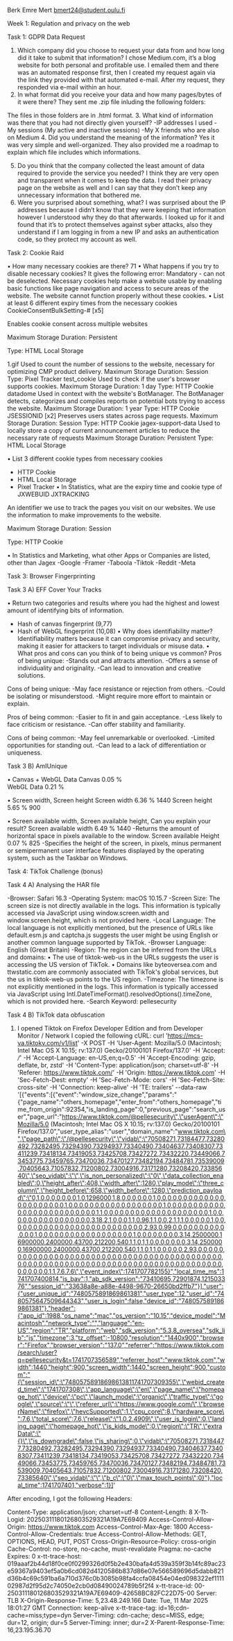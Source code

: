 Berk Emre Mert
bmert24@student.oulu.fi

Week 1: Regulation and privacy on the web

Task 1: GDPR Data Request

1.	Which company did you choose to request your data from and how long did it take to submit that information?
I chose Medium.com, it’s a blog website for both personal and profitable use. I emailed them and there was an automated response first, then I created my request again via the link they provided with that automated e-mail. After my request, they responded via e-mail within an hour.
2.	In what format did you receive your data and how many pages/bytes of it were there?
They sent me .zip file inluding the following folders:
 
The files in those folders are in .html format.
3.	What kind of information was there that you had not directly given yourself?
-IP addresses I used
-My sessions (My active and inactive sessions)
-My X friends who are also on Medium
4.	Did you understand the meaning of the information?
Yes it was very simple and well-organized. They also provided me a roadmap to explain which file includes which informations.
 
5.	Do you think that the company collected the least amount of data required to provide the service you needed?
I think they are very open and transparent when it comes to keep the data. I read their privacy page on the website as well and I can say that they don’t keep any unnecessary information that bothered me.
6.	Were you surprised about something, what?
I was surprised about the IP addresses because I didn’t know that they were keeping that information however I understood why they do that afterwards. I looked up for it and found that it’s to protect themselves against syber attacks, also they understand if I am logging in from a new IP and asks an authentication code, so they protect my account as well.

Task 2: Cookie Raid

•	How many necessary cookies are there?
71
•	What happens if you try to disable necessary cookies?
It gives the following error:
Mandatory - can not be deselected. Necessary cookies help make a website usable by enabling basic functions like page navigation and access to secure areas of the website. The website cannot function properly without these cookies.
•	List at least 6 different expiry times from the necessary cookies
CookieConsentBulkSetting-# [x5]

Enables cookie consent across multiple websites

Maximum Storage Duration: Persistent

Type: HTML Local Storage

1.gif
Used to count the number of sessions to the website, necessary for optimizing CMP product delivery.
Maximum Storage Duration: Session
Type: Pixel Tracker
test_cookie
Used to check if the user's browser supports cookies.
Maximum Storage Duration: 1 day
Type: HTTP Cookie
datadome
Used in context with the website's BotManager. The BotManager detects, categorizes and compiles reports on potential bots trying to access the website.
Maximum Storage Duration: 1 year
Type: HTTP Cookie
JSESSIONID [x2]
Preserves users states across page requests.
Maximum Storage Duration: Session
Type: HTTP Cookie
jagex-support-data
Used to locally store a copy of current announcement articles to reduce the necessary rate of requests
Maximum Storage Duration: Persistent
Type: HTML Local Storage

•	List 3 different cookie types from necessary cookies
- HTTP Cookie
- HTML Local Storage
- Pixel Tracker
•	In Statistics, what are the expiry time and cookie type of JXWEBUID
JXTRACKING

An identifier we use to track the pages you visit on our websites. We use the information to make improvements to the website.

Maximum Storage Duration: Session

Type: HTTP Cookie

•	In Statistics and Marketing, what other Apps or Companies are listed, other than Jagex
-Google
-Framer
-Taboola
-Tiktok
-Reddit
-Meta

Task 3: Browser Fingerprinting

Task 3 A) EFF Cover Your Tracks

•	Return two categories and results where you had the highest and lowest amount of identifying bits of information.
- Hash of canvas fingerprint (9,77)
- Hash of WebGL fingerprint (10,08)
•	Why does identifiability matter?
Identifiability matters because it can compromise privacy and security, making it easier for attackers to target individuals or misuse data.
•	What pros and cons can you think of to being unique vs common?
Pros of being unique:
-Stands out and attracts attention.
-Offers a sense of individuality and originality.
-Can lead to innovation and creative solutions.

Cons of being unique:
-May face resistance or rejection from others.
-Could be isolating or misunderstood.
-Might require more effort to maintain or explain.

Pros of being common:
-Easier to fit in and gain acceptance.
-Less likely to face criticism or resistance.
-Can offer stability and familiarity.

Cons of being common:
-May feel unremarkable or overlooked.
-Limited opportunities for standing out.
-Can lead to a lack of differentiation or uniqueness.

Task 3 B) AmIUnique

•	Canvas + WebGL Data
Canvas 	0.05 %	 
WebGL Data 	0.21 %	 

•	Screen width, Screen height
Screen width 	6.36 %	1440
Screen height 	5.65 %	900

•	Screen available width, Screen available height, Can you explain your result?
Screen available width	6.49 %		1440
-Returns the amount of horizontal space in pixels available to the window.
Screen available Height	0.07 %		825
-Specifies the height of the screen, in pixels, minus permanent or semipermanent user interface features displayed by the operating system, such as the Taskbar on Windows.

Task 4: TikTok Challenge (bonus)

Task 4 A) Analysing the HAR file

-Browser: Safari 16.3 
-Operating System: macOS 10.15.7 
-Screen Size: The screen size is not directly available in the logs. This information is typically accessed via JavaScript using window.screen.width and window.screen.height, which is not provided here.
-Local Language: The local language is not explicitly mentioned, but the presence of URLs like default.esm.js and captcha.js suggests the user might be using English or another common language supported by TikTok.
-Browser Language: English (Great Britain) 
-Region: The region can be inferred from the URLs and domains:
•	The use of tiktok-web-us in the URLs suggests the user is accessing the US version of TikTok.
•	Domains like byteoversea.com and ttwstatic.com are commonly associated with TikTok's global services, but the us in tiktok-web-us points to the US region.
-Timezone: The timezone is not explicitly mentioned in the logs. This information is typically accessed via JavaScript using Intl.DateTimeFormat().resolvedOptions().timeZone, which is not provided here.
-Search Keyword: pellesecurity

Task 4 B) TikTok data obfuscation

1)	I opened Tiktok on Firefox Developer Edition and from Developer Monitor / Network I copied the following cURL:
curl 'https://mcs-va.tiktokv.com/v1/list' -X POST -H 'User-Agent: Mozilla/5.0 (Macintosh; Intel Mac OS X 10.15; rv:137.0) Gecko/20100101 Firefox/137.0' -H 'Accept: */*' -H 'Accept-Language: en-US,en;q=0.5' -H 'Accept-Encoding: gzip, deflate, br, zstd' -H 'Content-Type: application/json; charset=utf-8' -H 'Referer: https://www.tiktok.com/' -H 'Origin: https://www.tiktok.com' -H 'Sec-Fetch-Dest: empty' -H 'Sec-Fetch-Mode: cors' -H 'Sec-Fetch-Site: cross-site' -H 'Connection: keep-alive' -H 'TE: trailers' --data-raw '[{"events":[{"event":"window_size_change","params":"{\"page_name\":\"others_homepage\",\"enter_from\":\"others_homepage\",\"time_from_origin\":92354,\"is_landing_page\":0,\"previous_page\":\"search_user\",\"page_url\":\"https://www.tiktok.com/@pellesecurity\",\"userAgent\":\"Mozilla/5.0 (Macintosh; Intel Mac OS X 10.15; rv:137.0) Gecko/20100101 Firefox/137.0\",\"user_type_alias\":\"user\",\"domain_name\":\"www.tiktok.com\",\"page_path\":\"/@pellesecurity\",\"vidab\":\"70508271,73184477,73280492,73282495,73294390,73294937,73340490,73404637,73408307,73411239,73418134,73419053,73425708,73427272,73432220,73449066,73453775,73459765,73470036,73470127,73482194,73484781,73539009,70405643,71057832,71200802,73004916,73171280,73208420,73385640\",\"seo_vidab\":\"\",\"is_non_personalized\":\"0\",\"data_collection_enabled\":0,\"height_after\":408,\"width_after\":1280,\"play_mode\":\"three_column\",\"height_before\":658,\"width_before\":1280,\"prediction_payload\":\"0,1,0,0,0,0,0,0,0,1,0,1296000,1,8,0,0,0,0,0,0,1,0,0,0,0,0,0,0,0,0,0,0,0,0,0,0,0,0,0,0,0,0,0,1,0,0,0,0,0,0,0,0,0,0,0,0,0,0,0,0,0,0,1,0,0,0,0,0,0,0,0,0,0,0,0,0,0,0,0,0,0,0,0,0,0,0,0,0,0,1,1,0,0,0,0,0,0,0,0,0,0,0,0,0,0,0,0,0,0,0,0,1,0,0,0,0,0,0,0,0,0,0,0,0,0,0,0,0,3,18,2,1,0,0,0,1,1,0.96,1,1,0,0,2,1,1,1,0,0,0,0,0,1,0,0,0,0,0,0,0,0,0,0,0,0,0,0,0,0,0,0,0,0,0,0,0,0,0,0,2.93,0.99,0,0,0,0,0,0,0,0,0,0,0,0,0,1,0,0,0,0,0,0,0,0,0,0,0,0,0,0,0,0,0,0,1,0,0,0,0,0,0,0,0,3,14,2500000,16900000,2400000,43700,212200,540,1,1,0,1,1,0,0,0,0,0,0,0,3,14,2500000,16900000,2400000,43700,212200,540,1,1,0,1,1,0,0,0,0,0,2.93,0,0,0,0,0,0,0,0,0,0,0,0,0,0,0,0,0,0,0,0,0,0,0,0,0,0,0,0,0,0,0,0,0,0,0,0,0,0,0,0,0,0,0,0,0,0,0,0,0,0,0,0,0,0,0,0,0,0,0,0,0,0,0,0,0,0,0,0,0,0,0,0,0,0,0,0,0,0,0,0,0,0,0,0,0,0,0,0,0,1,1,7.6,7.6\",\"event_index\":1741707782155}","local_time_ms":1741707400814,"is_bav":1,"ab_sdk_version":"73410695,72901874,121503376","session_id":"33638a8e-a88e-4498-9670-26650bd2ffb7"}],"user":{"user_unique_id":"7480575891869861381","user_type":12,"user_id":"7480575647509644343","user_is_login":false,"device_id":"7480575891869861381"},"header":{"app_id":1988,"os_name":"mac","os_version":"10.15","device_model":"Macintosh","network_type":"","language":"en-US","region":"TR","platform":"web","sdk_version":"5.3.8_oversea","sdk_lib":"js","timezone":3,"tz_offset":-10800,"resolution":"1440x900","browser":"Firefox","browser_version":"137.0","referrer":"https://www.tiktok.com/search/user?q=pellesecurity&t=1741707356589","referrer_host":"www.tiktok.com","width":1440,"height":900,"screen_width":1440,"screen_height":900,"custom":"{\"session_id\":\"74805758918698613811741707309355\",\"webid_created_time\":\"1741707308\",\"app_language\":\"en\",\"page_name\":\"homepage_hot\",\"device\":\"pc\",\"launch_mode\":\"organic\",\"traffic_type\":\"google\",\"source\":\"\",\"referer_url\":\"https://www.google.com/\",\"browserName\":\"firefox\",\"hevcSupported\":1,\"cpu_core\":8,\"hardware_score\":7.6,\"total_score\":7.6,\"release\":\"1.0.2.4909\",\"user_is_login\":0,\"landing_page\":\"homepage_hot\",\"is_kids_mode\":0,\"region\":\"TR\",\"extraData\":\"{}\",\"is_downgrade\":false,\"is_sharing\":0,\"vidab\":\"70508271,73184477,73280492,73282495,73294390,73294937,73340490,73404637,73408307,73411239,73418134,73419053,73425708,73427272,73432220,73449066,73453775,73459765,73470036,73470127,73482194,73484781,73539009,70405643,71057832,71200802,73004916,73171280,73208420,73385640\",\"seo_vidab\":\"\",\"b_c\":\"0\",\"max_touch_points\":0}"},"local_time":1741707401,"verbose":1}]'

After encoding, I got the following Headers:

Content-Type: application/json; charset=utf-8
Content-Length: 8
X-Tt-Logid: 20250311180126803529321A19A7E69409
Access-Control-Allow-Origin: https://www.tiktok.com
Access-Control-Max-Age: 1800
Access-Control-Allow-Credentials: true
Access-Control-Allow-Methods: GET, OPTIONS, HEAD, PUT, POST
Cross-Origin-Resource-Policy: cross-origin
Cache-Control: no-store, no-cache, must-revalidate
Pragma: no-cache
Expires: 0
x-tt-trace-host: 019aaaf2b44d18f0ce0f0299326d0f5b2e430bafa4d539a359f3b14fc89ac23e59367a9403ef5a0b6cd082d4120586b837d86e07e566589696d5dabb821d36b4c69c591ba6a710d376c0b3085b98fa4ccfa08454e04ed098322ef111102987d2f95d2c74050e2cb0d08490024789b5f2f4
x-tt-trace-id: 00-250311180126803529321A19A7E69409-42658BC82FC22D75-00
Server: TLB
X-Origin-Response-Time: 5,23.48.249.166
Date: Tue, 11 Mar 2025 18:01:27 GMT
Connection: keep-alive
x-tt-trace-tag: id=16;cdn-cache=miss;type=dyn
Server-Timing: cdn-cache; desc=MISS, edge; dur=12, origin; dur=5
Server-Timing: inner; dur=2
X-Parent-Response-Time: 16,23.195.36.70


